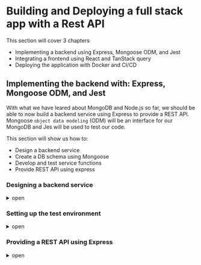 # Building and Deploying a full stack app with a Rest API

This section will cover 3 chapters
* Implementing a backend using Express, Mongoose ODM, and Jest
* Integrating a frontend using React and TanStack query
* Deploying the application with Docker and CI/CD


## Implementing the backend with: Express, Mongoose ODM, and Jest
With what we have leared about MongoDB and Node.js so far, we should be able to now build a backend service using Express to provide a REST API. Mongoose ```object data modeling``` (ODM) will be an interface for our MongoDB and Jes will be used to test our code.

This section will show us how to: 
* Design a backend service
* Create a DB schema using Mongoose
* Develop and test service functions
* Provide REST API using express


### Designing a backend service
<details>
    <summary>open</summary>



#### Creating the folder structure for our backend service
Within the /src folder have this setup
Folder: db
Folder: services
Folder: routes
Folder: backend

Our first application will be a blog application. The API should do the following:
1. Get a list of posts
2. Get a single post
3. Create a new post
4. Update an existing post
5. Delete an existing post

To provide these function we need to use a db schema to define what a blog post object should look like. Then we need service functions to handle CRUD functionality. Then use our REST API to query, create, update, and delete the blog posts. 


#### Creating db schemas using Mongoose
Mongoose is a library that simplifies MongoDB object modeling by reducing boilerplate code. 

First install the Mongoose library:
```npm install mongoose@8.0.2```

Next, create a new /src/db/init.js file and import mongoose
```import mongoose from 'mongoose'```

Inside that file, define and export a function to initialize a database connection
```export function initDatabase() {}```

Now define the ```DATABASE_URL``` to point to our MongoDB instance running via Docker and specify blog as the database name
```const DATABASE_URL = 'mongodb://localhost:27017/blog'```.

Then, add a listener to the open event on the Mongoose connection so that we can show a log for successful connection. Then use ```mongoose.connect(arg1)``` to actually connect.

```
mongoose.connection.on('open', () => {
    console.info('connection to db successful: ', DATABASE_URL);
})
const connection = mongoose.connect(DATABASE_URL);
return connection;
```

Now create a /src/example.js so we can see our Mongoose connect to our db. Just import the function we created above and execute it.

```
import { initDatabase } from './db/init.js';
initDatabase();
```

Now we have a db for our site that is controlled via Node.js.

#### Defining a model for blog posts
Now we need to define the data structure for blog posts. Blog posts should have:
* Title
* Author
* Contents
* Other tags associated with the post

1. Create a new /src/db/models folder
2. In that new folder create a new /src/db/models/post.js

```
// import mongoose and schema class
import mongoose, { Schema } from 'mongoose';

// define a new schema for posts
const postSchema = new Schema({
    // list all properties of a blog post and their types
    title: { type: String, required: true },
    author: String,
    contents: String,
    tags: [String],
})

// now that we have a schema, we can create a Mongoose model from it by using the mongoose.model() function
// mongoose.model() specifies the name of the collection. 
export const Post = mongoose.model('post', postSchema);
```
Now we can start using the model to create and query posts.

#### Using the blog post model
Lets first access the model inside example.js only because we have no defined any service functions or routes yet. 

Heres an example of how to achieve this (by modifying the example.js file): 

```
import { initDatabase } from "./db/init.js";
import { Post } from './db/models/post.js';

// this function is an async function so we need to await it; without the await we would be trying to access the db before were connected to it
await initDatabase();


// create a new blog post by calling a new ```Post()``` object.
const post = new Post({
    title: 'Hello, world',
    author: 'Chakane Shegog',
    contents: 'This post is stored in a MongoDB database using Mongoose library.',
    tags: ['mongoose', 'mongodb'],
});

// call .save() in the blog post to save it to the database
await post.save();

// now use the .find() function to list all posts and log the result
const posts = await Post.find();
console.log(posts);

```
Now when we run this example.js file, we will see in our docker console that a new object was created and stored in our database. 

By now, we have seen how using Mongoose is just a wrapper for MongoDB. 

#### Defining creation and last update dates in the blog post
We need to utilize the ```{timestamps:true}``` property in each newly created post to add timestamps for our posts. So within the post.js file inside out /db/models/ folder we will need to add that new property to our post schema.

```
const postSchema = new Schema (
    {
        title: String,
        author: String,
        contents: String,
        tags: [String],
    },
    { timestamps: true },
)
```

#### Developing and testing service functions
Now we are at a point to where any code we write, we just test it by executing a node script. Now that were going to be writing service functions, we should use Jest to write actual tests for our code.

Jest is a test runner which will define and execute unit tests. The mongodb-memory-server library will let us create a new instance of the MongoDB database , storing our data only in memory so that we can run our tests on a fresh database instance. 

</details>

### Setting up the test environment
<details>
    <summary>open</summary>

<details>
<summary>how to setup your test environment</summary>
1. Install Jest  and mongo db memory server into your project
```npm install --save-dev jest@29.7.0```
```npm install --save-dev mongodb-memory-server@9.1.1```

1. Create a /src/tests folder to put our tests in
2. In the new tests folder, create a file called globalSetup.js.

```
import { MongoMemoryServer } from 'mongodb-memory-server';

// this function will be used to create a memory server for MongoDB
export default async function globalSetup() {

    const instance = await MongoMemoryServer.create({

        // we have to set the binary version here to the same version that weve installed for our docker container
        binary: {
            version: '6.0.4',
        }
    })

    global.__MONGOINSTANCE = instance;
    process.env.DATABASE_URL = instance.getUri();
}
```
 Then we need a globalTeardown.js to stop the mongoDB instance when were done with our tests

 ```
 export default async function globalTeardown() {
    await global.__MONGOINSTANCE.stop();
}
 ```

 Now we need a setupFileAfterEnv.js file to define a beforeAll and afterAll functions to initialize our db and disconnect respectively. 

 ```
 import mongoose from 'mongoose';
import { beforeAll, afterAll } from '@jest/globals';

import { initDatabase } from '../db/init.js';
beforeAll(async () => {
    await initDatabase();
})

afterAll(async () => {
    await mongoose.disconnect();
})
```

4. Now we will need to create a jest.config.json file in the root of our project

```
{
    "testEnvironment": "node",
    "globalSetup": "<rootDir>//src/tests/globalSetup.js",
    "globalTeardown": "<rootDir>/src/tests/globalTeardown.js",
    "setupFileAfterEnv": ["<rootDir>/src/tests/setupFileAfterEnv.js"]
}
```

* note that we are stating <rootDir>, as this is something jest will resolve on its own. 

Then finally in the package.json script of our project, we will need to add a test property to our script:

```
  "scripts": {
    "start": "react-scripts start",
    "test": "NODE_OPTIONS=--experimental-vm-modules jest",
    "eject": "react-scripts eject"
  },
```

Now we should be able to execute ```npm test``` and the logs will show that there no scripts to test.
</details>

#### Writing our 1st service function: createPost
This function will create a new post for us. We can then write tests for it by verifying the create function makes a new post with the required fields. 

1. Create a new /src/services/posts.js file

```
import { Post } from '../db/models/post.js';

// Using our Post model, we are creating a function that takes the required post fields, creates, and then returns a new Post. 
export async function createPost({ title, author, contents, tags }) {
    const post = new Post({ title, author, contents, tags });
    return await post.save();
};
```

#### Defining test cases for the createPost service function
Lets test our createPost function. 

1. Create a new folder under /src called ```__test__```
2. Then create a new ```posts.test.js``` file in our new folder. 
3. In the new folder write this code:

<details>
<summary>posts.test.js</summary>

```.js
import mongoose from 'mongoose';
import { describe, expect, test } from '@jest/globals';
import { createPost } from '../services/posts.js'
import { Post } from '../db/models/post.js';

// this function creates a new test, we can have multiple tests in here
describe('creating posts', () => {

    // this function is where we define our new test
    test('with all parameters should succeeed', async() => {
        const post = {
            title: 'Hello Mongoose!',
            author: 'Chakane Shegog',
            contents: 'this post is stored in MongoDB db using Mongoose',
            tags: ['mongoose', 'mongodb']
        }
        const createdPost = await createPost(post);
        expect(createdPost._id).toBeInstanceOf(mongoose.Types.ObjectId);
        const foundPost = await Post.findById(createdPost._id);
        expect(foundPost).toEqual(expect.objectContaining(post));
        expect(foundPost.createdAt).toBeInstanceOf(Date);
    });

    test('without title should fail', async () => {
        const post = {
            author: 'Chakane Shegog',
            contents: 'Post with no title',
            tags: ['Empty']
        };

        try {
            await createPost(post);
        } catch (err) {
            expect(err).toBeInstanceOf(mongoose.Error.ValidationError);
            expect(err.message).toContain('`title` is required');
        }
    });

    test('with minimal parameters should succeed', async () => {
        const post = {
            title: 'Only a title',
        };
        const createdPost = await createPost(post);
        expect(createdPost._id).toBeInstanceOf(mongoose.Types.ObjectId);
    });
})
```
</details>

### Defining a function to list posts. 
We will be creating an internal function to list al of our posts called ```listPosts```. This function will be able to query posts and define a sort order. This function will define these related functions: ```listAllPosts``` ```listPostsByAuthor``` ```listPostsByTag```.

1. Edit the /src/services/posts.js file to define a function at the end of the file. 
<details>
<summary>new posts.js</summary>

```.js
import { Post } from '../db/models/post.js';

// Using our Post model, we are creating a function that takes the required post fields, creates, and then returns a new Post. 
export async function createPost({ title, author, contents, tags }) {
    const post = new Post({ title, author, contents, tags });
    return await post.save();
};


// this function accepts a query and options argument (sortBy). 
async function listPosts (query = {}, { sortBy = 'createdAt', sortOrder = 'descending' } = {}) {
    return await Post.find(query).sort({[sortBy]: sortOrder});
};

// now define a function to list all posts
export async function listAllPosts(options) {
    return await listPosts({}, options)
}

// create a function to list all posts by a certain author
export async function listPostsByAuthor(author, options) {
    return await listPosts({author}, options);
}

// define a function to list posts by tag
export async function listPostsByTag(tags, options) {
    return await listPosts({tags}, options)
}
```
</details>
* in MongoDB we can match strings in an array by matching the string as if it was a single value.



### Defining test cases for list posts
We need to create an initial state where we already have some posts in the database to be able to test the list functions. This is done using the ```beforeEach()``` which will execute some code before each test case is executed. 

The function can also be used for a whole test file or execute it within a ```describe()```.

In our case we will use it for the whole file as the sample posts will be needed when we start deleting posts. 

<details>
<summary>updated posts.test.js</summary>

```.js
import mongoose from 'mongoose';
import { describe, expect, test, beforeEach, afterAll} from '@jest/globals';
import { createPost, listAllPosts, listPostsByAuthor, listPostsByTag } from '../services/posts.js'
import { Post } from '../db/models/post.js';

// this function creates a new test, we can have multiple tests in here
describe('creating posts', () => {

    // this function is where we define our new test
    test('with all parameters should succeeed', async() => {
        const post = {
            title: 'Hello Mongoose!',
            author: 'Chakane Shegog',
            contents: 'this post is stored in MongoDB db using Mongoose',
            tags: ['mongoose', 'mongodb']
        }
        const createdPost = await createPost(post);
        expect(createdPost._id).toBeInstanceOf(mongoose.Types.ObjectId);
        const foundPost = await Post.findById(createdPost._id);
        expect(foundPost).toEqual(expect.objectContaining(post));
        expect(foundPost.createdAt).toBeInstanceOf(Date);
    });

    test('without title should fail', async () => {
        const post = {
            author: 'Chakane Shegog',
            contents: 'Post with no title',
            tags: ['Empty']
        };

        try {
            await createPost(post);
        } catch (err) {
            expect(err).toBeInstanceOf(mongoose.Error.ValidationError);
            expect(err.message).toContain('`title` is required');
        }
    });

    test('with minimal parameters should succeed', async () => {
        const post = {
            title: 'Only a title',
        };
        const createdPost = await createPost(post);
        expect(createdPost._id).toBeInstanceOf(mongoose.Types.ObjectId);
    });



    
})

const samplePosts = [
    {title: 'Learning Redux', author: 'Daniel Bugl', tags: ['redux']},
    {title: 'Learn React with Hooks', author: 'Chakane Shegog', tags: ['react']},
    {
        title: 'Full-Stack React Projects',
        author: 'Daniel Bugl',
        tags: ['react', 'nodejs'],
    },
    {title: 'Guide to Typescript'}
]

// const post = require('../db/models/post.js'); // Adjust path to your Post model

beforeAll(async () => {
    await mongoose.connect('mongodb://localhost:27017/testdb', { // Replace with your test DB URI
        useNewUrlParser: true,
        useUnifiedTopology: true,
    });
});

afterAll(async () => {
    await mongoose.connection.close(); // Close connection after all tests
});

let createdSamplePosts = []
beforeEach(async () => {
    console.time("deleteMany");
    await Post.deleteMany({});
    console.timeEnd("deleteMany");
    
    console.time("createPosts");
    createdSamplePosts = await Promise.all(samplePosts.map(post => Post.create(post)));
    console.timeEnd("createPosts");
});

describe('listing posts',  () => {
    test('should return all posts', async () => {
        const posts = await listAllPosts();
        expect(posts.length).toEqual(createdSamplePosts.length);
    });

    test('should take into account provided sorting options', async () => {
        const posts = await listAllPosts({
            sortBy: 'updatedAt',
            sortOrder: 'ascending',
        })
        const sortedSamplePosts = createdSamplePosts.sort(
            (a, b) => a.updatedAt - b.updatedAt,
        )
        expect(posts.map((post) => post.updatedAt)).toEqual(
            sortedSamplePosts.map((post) => post.updatedAt),
        )
    });

    test('should be able to filter posts by author', async () => {
        const posts = await listPostsByAuthor('Daniel Bugl');
        expect(posts.length).toBe(3);
    });
});
```

</details>

### Defining the get single post, update and delete post functions
The service function for getting s single post is similar to list all posts. 

1. Lets start with the posts.js file under /services. and define a function called ```getPostById```.

```.js
export async function getPostsById(postId) {
    return await Post.findById(postId);
}
```


2. Then we will create an ```updatePost``` function
```.js
export async function updatePost(postId, {title, author, contents, tags}) {
    return await Post.findOneAndUpdate(
        {_id: postId},
        {$set:{title, author, contents, tags}},
        {new:true},
    );
};
```
</details>




### Providing a REST API using Express

<details>
    <summary>open</summary>

Now that we have the backend service functions setup with test cases were good to go with creating a REST (representational state transfer) API.This gives us a way to access our server by making your own http based endpoint and pinging it for data. 

This is incredibly useful for all kinds of apps. This gives the developer a safe way to share data to the user in a precise manner. All the user would have to do is make a GET request (could be triggered a button click, or submit form) in the browser and the Server will receive the request and respond back with data. We will be using Express JS to handle the server action to handle requests and respond back. 

The 5 most common requests are:

1. ```GET``` : Used to read resources. Does not change state of database. Typically responds back with a 200
2. ```POST``` : Used to create brand new resources by updating the database. The typical response is 201
3. ```PUT``` : Updates an existing resource (all fields are changed) by changing the database state> Also typically responds with a 201
4. ```PATCH``` : Modified an existing resource via ID (a single field is changed). Typically responds 201
5. ```DELETE``` : Deletes a resource in a database. Typically responds 200

The conventional way to define API routes in your project would be something like: ```/api/v1```. We can use ```/api/v2``` when changing the original ai destination and migrate the changes to v1.

### Defining our API Routes
Lets start defining our routes for the backend. We currently have to api functions written as a service function:

<details>
<summary>All API routes we are going to make</summary>
*  ```GET /api/v1/posts``` 
   *  Get all posts
<br>
*  ```GET /api/v1/posts?sortBy=updatedAt&sortOrder=ascending```
   *  Get a sorted list of all posts
<br>
*  ```GET /api/v1/posts?author=daniel```
   *  Get a lists of posts by name
  <br>
*  ```GET /api/v1/posts/?tag=react```
   *  Get a single post by tag
<br>
*  ```GET /api/v1/posts/:id```
   *  Get an existing post by ID
<br>
*  ```POST /api/v1/posts```
   *  Create a new post
<br>
*  ```PATCH /api/v1/posts/:id```
   *  Update an existing post by ID
<br>
*  ```DELETE /api/v1/posts/:id```
   *  Delete a post by ID
</details>

### Setting up Express
Express is a web framework for Node.js. It provides functions that will help us create our API functionality. 

1. You can install express with this command: ``` npm install express@4.18.2```. 
2. In the app.js file, write this code:

```.js
import express from 'express';

// create a new Express app
const app = express();

// define routes on the Express app. Define a GET route
app.get('/', (req, res) => {
  res.send('Hello from Express');
});

// export the app to use with other files
export { app };
```

3. Then we need to create a webserver in the index.js file

```.js
import { app } from './App.js'

// define a port number and have the Express instance listen to it
const PORT = 3345;
app.listen(PORT);
console.info(`express server running on http://localhost:${PORT}`);
```

4. Edit the package.json a start script to run our server.

```
"scripts": {
    "start": "node src/index.js",
}
```

5. Run the backend server

```npm start```

Now you should be able to access the localhost and wee the message you typed in app.js.

### Using dotenv for setting environment variables

As some point we will need to us environment variables. A good way to load them is in a ```dotenv --> .env```. This is how you can set these up:

1. Install the dotenv dependency: ```npm install dotenv@16.3.1```.
2. Edit the /src/index.js, import dovenv there, and call dotenv.config()

```
import dotenv from 'dotenv';
dotenv.config();
```

3. Start replacing any static variables with environment variables within index.js.

```
const PORT = process.send.PORT;
```

4. Import initDatabase into the index.js file and alter that file to first call the function import. If it fails, then we wont even attempt to start the express app. 

5. Create a ```.env``` file and define 2 variables:

```.env
PORT=3000
DATABASE_URL=mongodb://localhost:27017/blog
```

### Using nodemon for server auto restart

The nodemon tool allows us to run a server with the feature of "auto-restarting" the server on changes to source files.

1. Install the nodemon tool as a dependency

```
npm install -save-dev nodemon@3.0.2
```

2. Create a nodemon.json file in the root of your project and add the following contents to it:

```
{
    "watch": ["./src", ".env", "package-lock.json"]
}

This will ensure all code under /src will utilize the nodemon feature. 
```

3. Edit the package.json and define a new "dev" script that runs nodemon

```
"scripts": {
    "dev": "nodemon src/index.js",
}
```

4. Now run ```npm run dev```
5. Change some stuff around /src to see our code updates in real time.


### Creating API routes with Express
Now to start creating API routes with express, we need to:
1. Create a /src/routes/posts.js and import all our service functions.

<details>
    <summary>posts.js</summary>

```.jsx
import {
    listAllPosts,
    listPostsByAuthor,
    listPostsByTag,
    getPostBtId,
    getPostById,
} from '../services/posts.js';

// this function takes the express app as an argument
export function postsRoutes(app) {
    // define the routes (GET, POST, etc)

    // get all posts
    app.get('/api/v1/posts', async (req, res) => {

        // here, we can use query params to map them to the arguments of our functions. 
        const { sortBy, sortOrder, author, tag } = req.query;
        const options = { sortBy, sortOrder };

        try {

            // check if author or tag was provided
            if(author && tag) {
                return res.status(400).json({error: 'query by either author or tag, not both'});

            } 

            // return respective json
            else if(author) {
                return res.json(await listPostsByAuthor(author, options));
            }
            else if(tag) {
                return res.json(await listPostsByTag(tag, options));
            } else {
                return res.json(await listAllPosts(options));
            }
        } catch(err) {
            console.error('error listing posts', err);
            return res.status(500).end();
        }
    })

    // get single post by id
    app.get('/api/v1/posts/:id', async (req, res) => {
        // use req.params.id to get the :id part of our route and pass it to our service function
        const { id } = req.params;
        try {
            const post = await getPostById();

            // if the result is null return a 404 response, otherwise return json
            if(post === null) return res.status(404).end();
            return res.json(post);
            
        } catch(err) {
            console.error('error getting post', err);
            return res.status(500).end();
        }
    })
}
```

</details>

2. After defining the GET routes, we need to mount them in our app(within ```app.js```)
```import { postsRoutes } from './routes/posts';```

3. Then call the ```postRoutes(app)``` after initializing our express app.

```
const app = express();
postsRoutes(app);
```


</details>